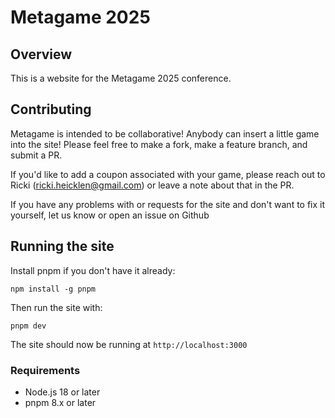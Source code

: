 # Metagame 2025

## Overview

This is a website for the Metagame 2025 conference.

## Contributing

Metagame is intended to be collaborative! Anybody can insert a little game into the site! Please feel free to make a fork, make a feature branch, and submit a PR.

If you'd like to add a coupon associated with your game, please reach out to Ricki (ricki.heicklen@gmail.com) or leave a note about that in the PR.

If you have any problems with or requests for the site and don't want to fix it yourself, let us know or open an issue on Github

## Running the site

Install pnpm if you don't have it already:

```
npm install -g pnpm
```

Then run the site with:

```
pnpm dev
```

The site should now be running at `http://localhost:3000`

### Requirements

- Node.js 18 or later
- pnpm 8.x or later

